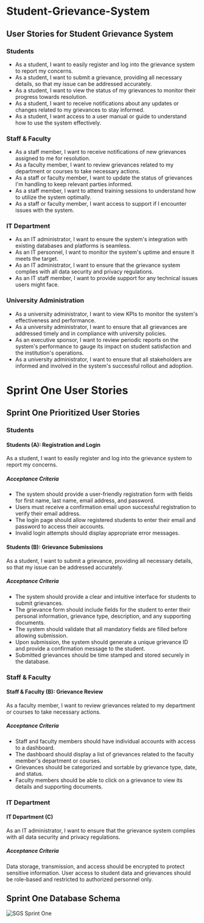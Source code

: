 # Student-Grievance-System

## User Stories for Student Grievance System

### Students
- As a student, I want to easily register and log into the grievance system to report my concerns.
- As a student, I want to submit a grievance, providing all necessary details, so that my issue can be addressed accurately.
- As a student, I want to view the status of my grievances to monitor their progress towards resolution.
- As a student, I want to receive notifications about any updates or changes related to my grievances to stay informed.
- As a student, I want access to a user manual or guide to understand how to use the system effectively.
### Staff & Faculty
-  As a staff member, I want to receive notifications of new grievances assigned to me for resolution.
- As a faculty member, I want to review grievances related to my department or courses to take necessary actions.
- As a staff or faculty member, I want to update the status of grievances I'm handling to keep relevant parties informed.
- As a staff member, I want to attend training sessions to understand how to utilize the system optimally.
- As a staff or faculty member, I want access to support if I encounter issues with the system.
### IT Department
- As an IT administrator, I want to ensure the system's integration with existing databases and platforms is seamless.
- As an IT personnel, I want to monitor the system's uptime and ensure it meets the target.
- As an IT administrator, I want to ensure that the grievance system complies with all data security and privacy regulations.
- As an IT staff member, I want to provide support for any technical issues users might face.
### University Administration
- As a university administrator, I want to view KPIs to monitor the system's effectiveness and performance.
- As a university administrator, I want to ensure that all grievances are addressed timely and in compliance with university policies.
- As an executive sponsor, I want to review periodic reports on the system's performance to gauge its impact on student satisfaction and the institution's operations.
- As a university administrator, I want to ensure that all stakeholders are informed and involved in the system's successful rollout and adoption.



# Sprint One User Stories 

## Sprint One Prioritized User Stories 

### Students
#### Students (A): Registration and Login
As a student, I want to easily register and log into the grievance system to report my concerns.

##### Acceptance Criteria
- The system should provide a user-friendly registration form with fields for first name, last name, email address, and password.
- Users must receive a confirmation email upon successful registration to verify their email address.
- The login page should allow registered students to enter their email and password to access their accounts.
- Invalid login attempts should display appropriate error messages.

#### Students (B): Grievance Submissions 
As a student, I want to submit a grievance, providing all necessary details, so that my issue can be addressed accurately.

##### Acceptance Criteria
- The system should provide a clear and intuitive interface for students to submit grievances.
- The grievance form should include fields for the student to enter their personal information, grievance type, description, and any supporting documents.
- The system should validate that all mandatory fields are filled before allowing submission.
- Upon submission, the system should generate a unique grievance ID and provide a confirmation message to the student.
- Submitted grievances should be time stamped and stored securely in the database.



### Staff & Faculty 
#### Staff & Faculty (B): Grievance Review
As a faculty member, I want to review grievances related to my department or courses to take necessary actions. 

##### Acceptance Criteria
- Staff and faculty members should have individual accounts with access to a dashboard.
- The dashboard should display a list of grievances related to the faculty member's department or courses.
- Grievances should be categorized and sortable by grievance type, date, and status.
- Faculty members should be able to click on a grievance to view its details and supporting documents.


### IT Department 
#### IT Department (C)
As an IT administrator, I want to ensure that the grievance system complies with all data security and privacy regulations. 

##### Acceptance Criteria
Data storage, transmission, and access should be encrypted to protect sensitive information.
User access to student data and grievances should be role-based and restricted to authorized personnel only.

## Sprint One Database Schema 
![SGS Sprint One](https://github.com/Bahaa-Hammad/Student-Grievance-System/assets/89856041/073be02a-dc45-41f4-8c2a-fe5ccc885d04)

